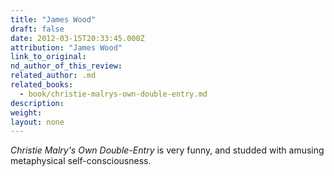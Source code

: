 ```yaml
---
title: "James Wood"
draft: false
date: 2012-03-15T20:33:45.000Z
attribution: "James Wood"
link_to_original:
nd_author_of_this_review:
related_author: .md
related_books:
  - book/christie-malrys-own-double-entry.md
description:
weight:
layout: none
---
```

*Christie Malry's Own Double-Entry* is very funny, and studded with amusing metaphysical self-consciousness.

